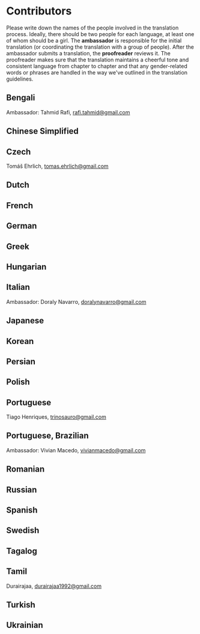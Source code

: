 Contributors
============

Please write down the names of the people involved in the translation process. Ideally, there should be two people for each language, at least one of whom should be a girl. The **ambassador** is responsible for the initial translation (or coordinating the translation with a group of people). After the ambassador submits a translation, the **proofreader** reviews it. The proofreader makes sure that the translation maintains a cheerful tone and consistent language from chapter to chapter and that any gender-related words or phrases are handled in the way we've outlined in the translation guidelines.

Bengali
-------
Ambassador: Tahmid Rafi, <rafi.tahmid@gmail.com> 

Chinese Simplified
------------------

Czech
-----

Tomáš Ehrlich, <tomas.ehrlich@gmail.com>

Dutch
-----

French
------

German
------

Greek
-----

Hungarian
---------

Italian
-------
Ambassador: Doraly Navarro, <doralynavarro@gmail.com>

Japanese
--------

Korean
------

Persian
-------

Polish
------

Portuguese
----------

Tiago Henriques, <trinosauro@gmail.com>

Portuguese, Brazilian
---------------------
Ambassador: Vivian Macedo, <vivianmacedo@gmail.com>

Romanian
--------

Russian
-------

Spanish
-------

Swedish
-------

Tagalog
-------

Tamil
-----

Durairajaa, <durairajaa1992@gmail.com>

Turkish
-------

Ukrainian
---------

